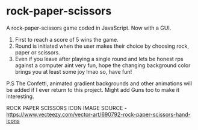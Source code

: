 # rock-paper-scissors
A rock-paper-scissors game coded in JavaScript. Now with a GUI.

1) First to reach a score of 5 wins the game.
2) Round is initiated when the user makes their choice by choosing rock, paper or scissors.
3) Even if you leave after playing a single round and lets be honest rps against a computer aint very fun, hope the changing background color brings you at least some joy lmao so, have fun!

P.S The Confetti, animated gradient backgrounds and other animations will be added if I ever return to this project. Might add Guns too to make it interesting.


ROCK PAPER SCISSORS ICON IMAGE SOURCE - https://www.vecteezy.com/vector-art/690792-rock-paper-scissors-hand-icons